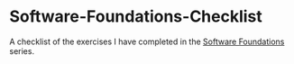 # Software-Foundations-Checklist
A checklist of the exercises I have completed in the [Software Foundations](https://softwarefoundations.cis.upenn.edu/current/index.html) series.
